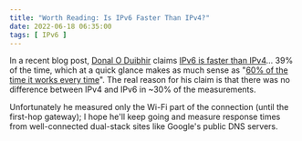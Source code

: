 ```yaml
---
title: "Worth Reading: Is IPv6 Faster Than IPv4?"
date: 2022-06-18 06:35:00
tags: [ IPv6 ]
---
```

In a recent blog post, [Donal O Duibhir](https://www.linkedin.com/in/podomere/) claims 
[IPv6 is faster than IPv4](https://pansift.com/blog/is-ipv6-faster-than-ipv4/)... 39% of the time, which at a quick glance makes as much sense as "[60% of the time it works every time](https://www.youtube.com/watch?v=pjvQFtlNQ-M)". The real reason for his claim is that there was no difference between IPv4 and IPv6 in ~30% of the measurements.

Unfortunately he measured only the Wi-Fi part of the connection (until the first-hop gateway); I hope he'll keep going and measure response times from well-connected dual-stack sites like Google's public DNS servers. 